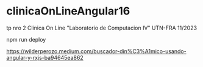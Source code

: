 # clinicaOnLineAngular16
tp nro 2 Clinica On Line "Laboratorio de Computacion IV" UTN-FRA 11/2023


npm run deploy


https://wilderperozo.medium.com/buscador-din%C3%A1mico-usando-angular-y-rxjs-ba94645ea862
